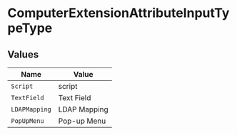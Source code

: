 # ComputerExtensionAttributeInputTypeType


## Values

| Name          | Value         |
| ------------- | ------------- |
| `Script`      | script        |
| `TextField`   | Text Field    |
| `LDAPMapping` | LDAP Mapping  |
| `PopUpMenu`   | Pop-up Menu   |